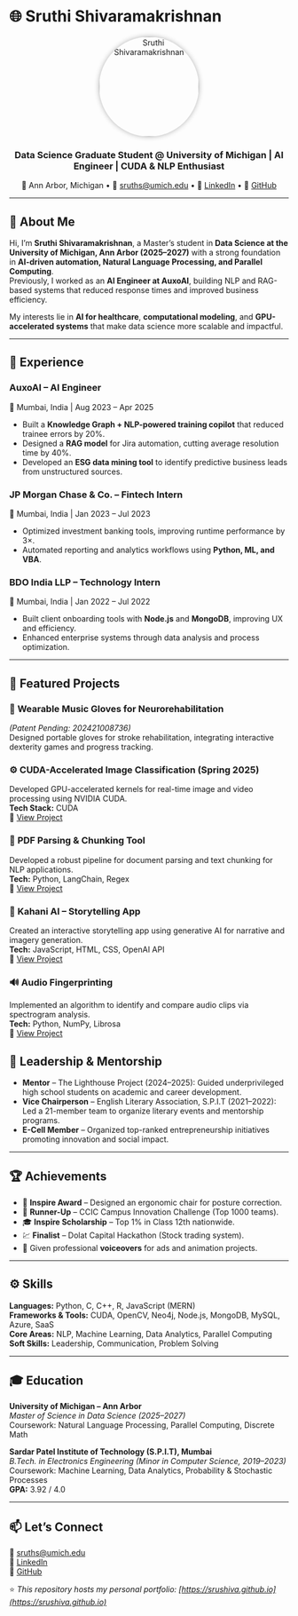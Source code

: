 # 🌐 Sruthi Shivaramakrishnan

<p align="center">
  <img src="https://github.com/user-attachments/assets/f0afa0f7-0433-4328-b441-8d0e6aedb9d2"
       width="180"
       style="border-radius:50%; box-shadow:0 0 10px rgba(0,0,0,0.3);"
       alt="Sruthi Shivaramakrishnan">
</p>

<h3 align="center">Data Science Graduate Student @ University of Michigan | AI Engineer | CUDA & NLP Enthusiast</h3>

<p align="center">
  📍 Ann Arbor, Michigan • 
  📧 <a href="mailto:sruths@umich.edu">sruths@umich.edu</a> • 
  🔗 <a href="https://linkedin.com/in/sruthi-shivaramakrishnan">LinkedIn</a> • 
  🐙 <a href="https://github.com/sruShiva">GitHub</a>
</p>

---

## 👋 About Me

Hi, I’m **Sruthi Shivaramakrishnan**, a Master’s student in **Data Science at the University of Michigan, Ann Arbor (2025–2027)** with a strong foundation in **AI-driven automation, Natural Language Processing, and Parallel Computing**.  
Previously, I worked as an **AI Engineer at AuxoAI**, building NLP and RAG-based systems that reduced response times and improved business efficiency.  

My interests lie in **AI for healthcare**, **computational modeling**, and **GPU-accelerated systems** that make data science more scalable and impactful.

---

## 💼 Experience

### **AuxoAI** – AI Engineer  
📍 Mumbai, India | Aug 2023 – Apr 2025  
- Built a **Knowledge Graph + NLP-powered training copilot** that reduced trainee errors by 20%.  
- Designed a **RAG model** for Jira automation, cutting average resolution time by 40%.  
- Developed an **ESG data mining tool** to identify predictive business leads from unstructured sources.  

### **JP Morgan Chase & Co.** – Fintech Intern  
📍 Mumbai, India | Jan 2023 – Jul 2023  
- Optimized investment banking tools, improving runtime performance by 3×.  
- Automated reporting and analytics workflows using **Python, ML, and VBA**.  

### **BDO India LLP** – Technology Intern  
📍 Mumbai, India | Jan 2022 – Jul 2022  
- Built client onboarding tools with **Node.js** and **MongoDB**, improving UX and efficiency.  
- Enhanced enterprise systems through data analysis and process optimization.

---

## 🧠 Featured Projects

### 🧤 **Wearable Music Gloves for Neurorehabilitation**  
*(Patent Pending: 202421008736)*  
Designed portable gloves for stroke rehabilitation, integrating interactive dexterity games and progress tracking.

### ⚙️ CUDA-Accelerated Image Classification (Spring 2025)
Developed GPU-accelerated kernels for real-time image and video processing using NVIDIA CUDA.  
**Tech Stack:** CUDA  
🔗 [View Project](https://github.com/sruShiva/Image_processing_using_Cuda)

### 📄 **PDF Parsing & Chunking Tool**
Developed a robust pipeline for document parsing and text chunking for NLP applications.  
**Tech:** Python, LangChain, Regex  
🔗 [View Project](https://github.com/sruShiva/Pdf-parsing-and-chunking)

### 🎨 **Kahani AI – Storytelling App**
Created an interactive storytelling app using generative AI for narrative and imagery generation.  
**Tech:** JavaScript, HTML, CSS, OpenAI API  
🔗 [View Project](https://github.com/sruShiva/Kahani-AI)

### 🔊 **Audio Fingerprinting**
Implemented an algorithm to identify and compare audio clips via spectrogram analysis.  
**Tech:** Python, NumPy, Librosa  
🔗 [View Project](https://github.com/sruShiva/Audio_fingerprinting)


## 🌟 Leadership & Mentorship

- **Mentor** – The Lighthouse Project (2024–2025): Guided underprivileged high school students on academic and career development.  
- **Vice Chairperson** – English Literary Association, S.P.I.T (2021–2022): Led a 21-member team to organize literary events and mentorship programs.  
- **E-Cell Member** – Organized top-ranked entrepreneurship initiatives promoting innovation and social impact.

---

## 🏆 Achievements

- 🥇 **Inspire Award** – Designed an ergonomic chair for posture correction.  
- 🥈 **Runner-Up** – CCIC Campus Innovation Challenge (Top 1000 teams).  
- 🎓 **Inspire Scholarship** – Top 1% in Class 12th nationwide.  
- 💹 **Finalist** – Dolat Capital Hackathon (Stock trading system).  
- 🎤 Given professional **voiceovers** for ads and animation projects.  

---

## ⚙️ Skills

**Languages:** Python, C, C++, R, JavaScript (MERN)  
**Frameworks & Tools:** CUDA, OpenCV, Neo4j, Node.js, MongoDB, MySQL, Azure, SaaS  
**Core Areas:** NLP, Machine Learning, Data Analytics, Parallel Computing  
**Soft Skills:** Leadership, Communication, Problem Solving  

---

## 🎓 Education

**University of Michigan – Ann Arbor**  
*Master of Science in Data Science (2025–2027)*  
Coursework: Natural Language Processing, Parallel Computing, Discrete Math  

**Sardar Patel Institute of Technology (S.P.I.T), Mumbai**  
*B.Tech. in Electronics Engineering (Minor in Computer Science, 2019–2023)*  
Coursework: Machine Learning, Data Analytics, Probability & Stochastic Processes  
**GPA:** 3.92 / 4.0  

---

## 📫 Let’s Connect

💌 [sruths@umich.edu](mailto:sruths@umich.edu)  
🔗 [LinkedIn](https://linkedin.com/in/sruthi-shivaramakrishnan)  
🐙 [GitHub](https://github.com/sruShiva)

⭐ *This repository hosts my personal portfolio: [https://srushiva.github.io](https://srushiva.github.io)*
